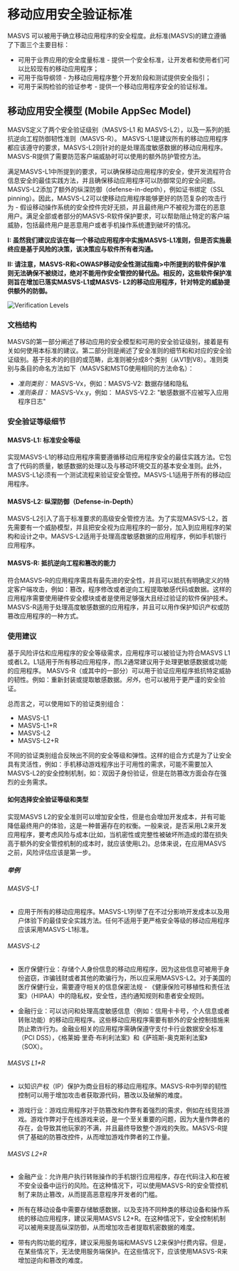 # 移动应用安全验证标准

MASVS 可以被用于确立移动应用程序的安全程度。此标准(MASVS)的建立遵循了下面三个主要目标：

- 可用于业界应用的安全度量标准 - 提供一个安全标准，让开发者和使用者们可以比较现有的移动应用程序；
- 可用于指导纲领 - 为移动应用程序整个开发阶段和测试提供安全指引；
- 可用于采购检验的验证参考 - 提供一个移动应用程序安全的验证标准。

## 移动应用安全模型 (Mobile AppSec Model)

MASVS定义了两个安全验证级别（MASVS-L1 和 MASVS-L2），以及一系列的抵抗逆向工程防御韧性准则（MASVS-R）。 MASVS-L1是建议所有的移动应用程序都应该遵守的要求，MASVS-L2则针对的是处理高度敏感数据的移动应用程序。MASVS-R提供了需要防范客户端威胁时可以使用的额外防护管控方法。

满足MASVS-L1中所提到的要求，可以确保移动应用程序的安全，使开发流程符合信息安全的最佳实践方法，并且确保移动应用程序可以防御常见的安全问题。 MASVS-L2添加了额外的纵深防御（defense-in-depth），例如证书绑定（SSL pinning）。因此，MASVS-L2可以使移动应用程序能够更好的防范复杂的攻击行为 - 假设移动操作系统的安全控件完好无损，并且最终用户不被视为潜在的恶意用户。满足全部或者部分的MASVS-R软件保护要求，可以帮助阻止特定的客户端威胁，包括最终用户是恶意用户或者手机操作系统遭到破坏的情况。

**I: 虽然我们建议应该在每一个移动应用程序中实施MASVS-L1准则，但是否实施最终应是基于风险的决策，该决策应与软件所有者沟通。**

**II: 请注意，MASVS-R和<OWASP移动安全性测试指南>中所提到的软件保护准则无法确保不被绕过，绝对不能用作安全管控的替代品。相反的，这些软件保护准则旨在增加已落实MASVS-L1或MASVS- L2的移动应用程序，针对特定的威胁提供额外的防御。**

![Verification Levels](images/masvs-levels-new.jpg)

### 文档结构

MASVS的第一部分阐述了移动应用的安全模型和可用的安全验证级别，接着是有关如何使用本标准的建议。第二部分则是阐述了安全准则的细节和和对应的安全验证级别。基于技术的的目的或范畴，此准则被分成8个类别（从V1到V8）。准则类别与条目的命名方法如下（MASVS和MSTG使用相同的方法命名）：

- *准则类别：* MASVS-Vx，例如：MASVS-V2: 数据存储和隐私
- *准则条目：* MASVS-Vx.y，例如： MASVS-V2.2: "敏感数据不应被写入应用程序日志"

### 安全验证等级细节

#### MASVS-L1: 标准安全等级

实现MASVS-L1的移动应用程序需要遵循移动应用程序安全的最佳实践方法。它包含了代码的质量，敏感数据的处理以及与移动环境交互的基本安全准则。此外，MASVS-L1必须有一个测试流程来验证安全管控。MASVS-L1适用于所有的移动应用程序。

#### MASVS-L2: 纵深防御（Defense-in-Depth）

MASVS-L2引入了高于标准要求的高级安全管控方法。为了实现MASVS-L2，首先需要有一个威胁模型，并且把安全视为应用程序的一部分，加入到应用程序的架构和设计之中。MASVS-L2适用于处理高度敏感数据的应用程序，例如手机银行应用程序。

#### MASVS-R: 抵抗逆向工程和篡改的能力

符合MASVS-R的应用程序需具有最先进的安全性，并且可以抵抗有明确定义的特定客户端攻击，例如：篡改，程序修改或者逆向工程提取敏感代码或数据。这样的应用程序需要使用硬件安全模块或者是使用足够强大且经过验证的软件保护技术。MASVS-R适用于处理高度敏感数据的应用程序，并且可以用作保护知识产权或防篡改应用程序的一种方式。

### 使用建议

基于风险评估和应用程序的安全等级需求，应用程序可以被验证为符合MASVS L1或者L2。L1适用于所有移动应用程序，而L2通常建议用于处理更敏感数据或功能的应用程序。 MASVS-R（或其中的一部分）可以用于验证应用程序抵抗特定威胁的韧性。例如：重新封装或提取敏感数据。*另外*，也可以被用于更严谨的安全验证。

总而言之，可以使用如下的验证类别组合：

- MASVS-L1
- MASVS-L1+R
- MASVS-L2
- MASVS-L2+R

不同的验证类别组合反映出不同的安全等级和弹性。这样的组合方式是为了让安全具有灵活性，例如：手机移动游戏程序出于可用性的需求，可能不需要加入MASVS-L2的安全控制机制，如：双因子身份验证，但是在防篡改方面会存在强烈的业务需求。

#### 如何选择安全验证等级和类型

实现MASVS L2的安全准则可以增加安全性，但是也会增加开发成本，并有可能降低最终用户的体验，这是一种普遍存在的权衡。一般来说，是否采用L2来开发应用程序，要考虑风险与成本(比如，当机密性或完整性被破坏所造成的潜在损失高于额外的安全管控机制的成本时，就应该使用L2)。总体来说，在应用MASVS之前，风险评估应该是第一步。

##### 举例

###### MASVS-L1

- 应用于所有的移动应用程序。MASVS-L1列举了在不过分影响开发成本以及用户体验下的最佳安全实践方法。任何不适用于更严格安全等级的移动应用程序应该采用MASVS-L1标准。

###### MASVS-L2

- 医疗保健行业：存储个人身份信息的移动应用程序，因为这些信息可被用于身份盗窃，诈骗钱财或者其他的欺骗行为，所以应采用MASVS-L2。对于美国的医疗保健行业，需要遵守相关的信息保密法规 - 《健康保险可移植性和责任法案》（HIPAA）中的隐私权，安全性，违约通知规则和患者安全规则。

- 金融行业：可以访问和处理高度敏感信息（例如：信用卡卡号，个人信息或者转账功能）的移动应用程序。这些移动应用程序需要有额外的安全控制措施来防止欺诈行为。金融业相关的应用程序需确保遵守支付卡行业数据安全标准（PCI DSS），《格莱姆·里奇·布利利法案》和《萨班斯-奥克斯利法案》（SOX）。

###### MASVS L1+R

- 以知识产权（IP）保护为商业目标的移动应用程序。MASVS-R中列举的韧性控制可以用于增加攻击者获取源代码，篡改以及破解的难度。

- 游戏行业：游戏应用程序对于防篡改和作弊有着强烈的需求，例如在线竞技游戏。游戏作弊对于在线游戏来说，是一个至关重要的问题，因为大量作弊者的存在，会导致其他玩家的不满，并且最终导致整个游戏的失败。MASVS-R提供了基础的防篡改控件，从而增加游戏作弊者的工作量。

###### MASVS L2+R

- 金融产业：允许用户执行转账操作的手机银行应用程序，存在代码注入和在被不安全设备中运行的风险。在这种情况下，可以使用MASVS-R的安全管控机制了来防止篡改，从而提高恶意程序开发者的门槛。

- 所有在移动设备中需要存储敏感数据，以及支持不同种类的移动设备和操作系统的移动应用程序，建议采用MASVS L2+R。在这种情况下，安全控制机制可以被用来提高纵深防御，从而增加攻击者提取机密数据的难度。

- 带有内购功能的程序，建议采用服务端和MASVS L2来保护付费内容。但是，在某些情况下，无法使用服务端保护。在这些情况下，应该使用MASVS-R来增加逆向和篡改的难度。
